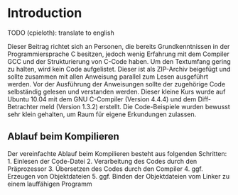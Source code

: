 Introduction
============

TODO (cpieloth): translate to english

Dieser Beitrag richtet sich an Personen, die bereits Grundkenntnissen in der Programmiersprache C besitzen, jedoch wenig Erfahrung mit dem Compiler GCC und der Strukturierung von C-Code haben. Um den Textumfang gering zu halten, wird kein Code aufgelistet. Dieser ist als ZIP-Archiv beigefügt und sollte zusammen mit allen Anweisung parallel zum Lesen ausgeführt werden. Vor der Ausführung der Anweisungen sollte der zugehörige Code selbständig gelesen und verstanden werden.
Dieser kleine Kurs wurde auf Ubuntu 10.04 mit dem GNU C-Compiler (Version 4.4.4) und dem Diff-Betrachter meld (Version 1.3.2) erstellt. Die Code-Beispiele wurden bewusst sehr klein gehalten, um Raum für eigene Erkundungen zulassen.


Ablauf beim Kompilieren
-----------------------

Der vereinfachte Ablauf beim Kompilieren besteht aus folgenden Schritten:
	1. Einlesen der Code-Datei
	2. Verarbeitung des Codes durch den Präprozessor
	3. Übersetzen des Codes durch den Compiler
	4. ggf. Erzeugen von Objektdateien
	5. ggf. Binden der Objektdateien vom Linker zu einem lauffähigen Programm
